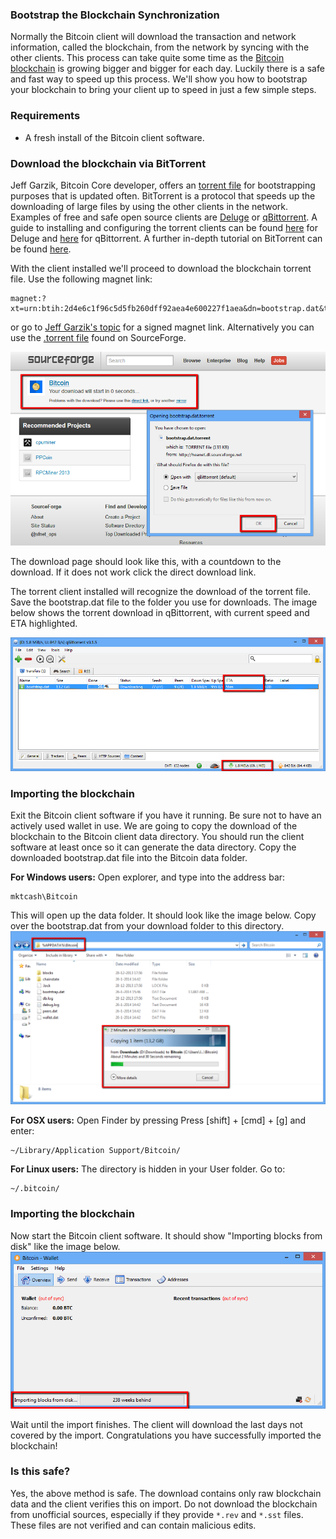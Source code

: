 ### Bootstrap the Blockchain Synchronization

Normally the Bitcoin client will download the transaction and network information, called the blockchain, from the network by syncing with the other clients. This process can take quite some time as the [Bitcoin blockchain](https://blockchain.info/charts/blocks-size) is growing bigger and bigger for each day. Luckily there is a safe and fast way to speed up this process. We'll show you how to bootstrap your blockchain to bring your client up to speed in just a few simple steps.

### Requirements

- A fresh install of the Bitcoin client software.

### Download the blockchain via BitTorrent

Jeff Garzik, Bitcoin Core developer, offers an [torrent file](https://bitcointalk.org/index.php?topic=145386.0) for bootstrapping purposes that is updated often. BitTorrent is a protocol that speeds up the downloading of large files by using the other clients in the network. Examples of free and safe open source clients are [Deluge](http://deluge-torrent.org/) or [qBittorrent](http://www.qbittorrent.org/). A guide to installing and configuring the torrent clients can be found [here](http://dev.deluge-torrent.org/wiki/UserGuide) for Deluge and [here](http://qbforums.shiki.hu/) for qBittorrent. A further in-depth tutorial on BitTorrent can be found [here](http://www.howtogeek.com/howto/31846/bittorrent-for-beginners-how-get-started-downloading-torrents/).

With the client installed we'll proceed to download the blockchain torrent file. Use the following magnet link:

	magnet:?xt=urn:btih:2d4e6c1f96c5d5fb260dff92aea4e600227f1aea&dn=bootstrap.dat&tr=udp://tracker.openbittorrent.com:80&tr=udp://tracker.publicbt.com:80&tr=udp://tracker.ccc.de:80&tr=udp://tracker.istole.it:80
	
 or go to [Jeff Garzik's topic](https://bitcointalk.org/index.php?topic=145386.0) for a signed magnet link. Alternatively you can use the [.torrent file](http://sourceforge.net/projects/bitcoin/files/Bitcoin/blockchain/bootstrap.dat.torrent/download) found on SourceForge.
     
![Fig1](img/bootstrap1.png)

The download page should look like this, with a countdown to the download. If it does not work click the direct download link.

The torrent client installed will recognize the download of the torrent file. Save the bootstrap.dat file to the folder you use for downloads. The image below shows the torrent download in qBittorrent, with current speed and ETA highlighted.

![Fig2](img/bootstrap2.png)

### Importing the blockchain
Exit the Bitcoin client software if you have it running. Be sure not to have an actively used wallet in use. We are going to copy the download of the blockchain to the Bitcoin client data directory. You should run the client software at least once so it can generate the data directory. Copy the downloaded bootstrap.dat file into the Bitcoin data folder.

**For Windows users:**
Open explorer, and type into the address bar:

	mktcash\Bitcoin
    
This will open up the data folder. It should look like the image below. Copy over the bootstrap.dat from your download folder to this directory.
![Fig4](img/bootstrap4.png)

**For OSX users:**
Open Finder by pressing Press [shift] + [cmd] + [g] and enter:

	~/Library/Application Support/Bitcoin/
    
**For Linux users:**
The directory is hidden in your User folder. Go to:

	~/.bitcoin/
    
### Importing the blockchain
Now start the Bitcoin client software. It should show "Importing blocks from disk" like the image below. 
![Fig5](img/bootstrap5.png)

Wait until the import finishes. The client will download the last days not covered by the import. Congratulations you have successfully imported the blockchain!

### Is this safe?

Yes, the above method is safe. The download contains only raw blockchain data and the client verifies this on import. Do not download the blockchain from unofficial sources, especially if they provide `*.rev` and `*.sst` files. These files are not verified and can contain malicious edits.
